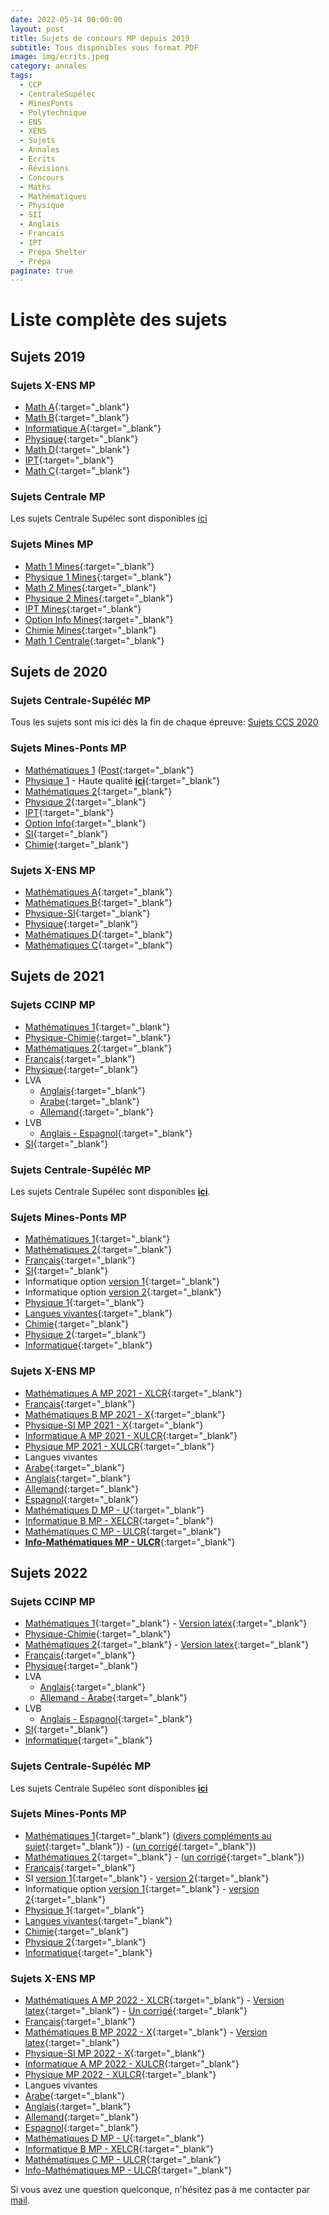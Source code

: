 ```yaml
---
date: 2022-05-14 00:00:00
layout: post
title: Sujets de concours MP depuis 2019
subtitle: Tous disponibles sous format PDF
image: img/ecrits.jpeg
category: annales
tags:
  - CCP
  - CentraleSupélec
  - MinesPonts
  - Polytechnique
  - ENS
  - XENS
  - Sujets
  - Annales
  - Ecrits
  - Révisions
  - Concours
  - Maths
  - Mathématiques
  - Physique
  - SII
  - Anglais
  - Francais
  - IPT
  - Prépa Shelter
  - Prépa
paginate: true
---
```


# Liste complète des sujets

## Sujets 2019

### Sujets X-ENS MP

*   [Math A](/assets/documents/annales/concours2019/A2019.pdf){:target="_blank"}
*   [Math B](/assets/documents/annales/concours2019/B2019.pdf){:target="_blank"}
*   [Informatique A](/assets/documents/annales/concours2019/InfoA2019.pdf){:target="_blank"}
*   [Physique](/assets/documents/annales/concours2019/Phys2019.pdf){:target="_blank"}
*   [Math D](/assets/documents/annales/concours2019/D2019.pdf){:target="_blank"}
*   [IPT](/assets/documents/annales/concours2019/IPT2019.pdf){:target="_blank"}
*   [Math C](/assets/documents/annales/concours2019/C2019.pdf){:target="_blank"}

### Sujets Centrale MP

Les sujets Centrale Supélec sont disponibles [ici](https://www.concours-centrale-supelec.fr/CentraleSupelec/2019/MP/sujets)

### Sujets Mines MP

*   [Math 1 Mines](/assets/documents/annales/concours2019/MinesM12019.pdf){:target="_blank"}
*   [Physique 1 Mines](/assets/documents/annales/concours2019/MinesPhys12019.pdf){:target="_blank"}
*   [Math 2 Mines](/assets/documents/annales/concours2019/MinesM22019.pdf){:target="_blank"}
*   [Physique 2 Mines](/assets/documents/annales/concours2019/MinesPhys22019.pdf){:target="_blank"}
*   [IPT Mines](/assets/documents/annales/concours2019/MinesIPT2019.pdf){:target="_blank"}
*   [Option Info Mines](/assets/documents/annales/concours2019/MinesInfo2019.pdf){:target="_blank"}
*   [Chimie Mines](/assets/documents/annales/concours2019/MinesChimie2019.pdf){:target="_blank"}
*   [Math 1 Centrale](/assets/documents/annales/concours2019/CentraleM12019.pdf){:target="_blank"}

## Sujets de 2020
  
### Sujets Centrale-Supéléc MP

Tous les sujets sont mis ici dès la fin de chaque épreuve: [Sujets CCS 2020](https://www.concours-centrale-supelec.fr/CentraleSupelec/2020/MP/sujets)
  
### Sujets Mines-Ponts MP

*   [Mathématiques 1](/assets/documents/annales/concours2020/Math1.pdf) ([Post](http://www.les-mathematiques.net/phorum/read.php?3,2048412){:target="_blank"}
*   [Physique 1](/assets/documents/annales/concours2020/Physique1Bis.pdf) - Haute qualité [**ici**](/assets/documents/annales/concours2020/Physique1HQ.pdf){:target="_blank"}
*   [Mathématiques 2](/assets/documents/annales/concours2020/Math2.pdf){:target="_blank"}
*   [Physique 2](/assets/documents/annales/concours2020/Physique2.pdf){:target="_blank"}
*   [IPT](/assets/documents/annales/concours2020/IPT.pdf){:target="_blank"}
*   [Option Info](/assets/documents/annales/concours2020/Info.pdf){:target="_blank"}
*   [SI](/assets/documents/annales/concours2020/SI.pdf){:target="_blank"}
*   [Chimie](/assets/documents/annales/concours2020/Chimie.pdf){:target="_blank"}

### Sujets X-ENS MP

*   [Mathématiques A](/assets/documents/annales/concours2020/MathA.pdf){:target="_blank"}
*   [Mathématiques B](/assets/documents/annales/concours2020/MathB.pdf){:target="_blank"}
*   [Physique-SI](/assets/documents/annales/concours2020/PhysSi.pdf){:target="_blank"}
*   [Physique](/assets/documents/annales/concours2020/Physique.pdf){:target="_blank"}
*   [Mathématiques D](/assets/documents/annales/concours2020/MathD.pdf){:target="_blank"}
*   [Mathématiques C](/assets/documents/annales/concours2020/MathC.pdf){:target="_blank"}

## Sujets de 2021

### Sujets CCINP MP

*   [Mathématiques 1](/assets/documents/annales/concours2021/Math1CCINPMP.pdf){:target="_blank"}
*   [Physique-Chimie](/assets/documents/annales/concours2021/PhysCCINPMP.pdf){:target="_blank"}
*   [Mathématiques 2](/assets/documents/annales/concours2021/Math2CCINPMP.pdf){:target="_blank"}
*   [Français](/assets/documents/annales/concours2021/FRCCINP.pdf){:target="_blank"}
*   [Physique](/assets/documents/annales/concours2021/PhyssCCINPMPbis.pdf){:target="_blank"}
*   LVA
    *   [Anglais](/assets/documents/annales/concours2021/LVAAnglais.pdf){:target="_blank"}
    *   [Arabe](/assets/documents/annales/concours2021/LVAArabe.pdf){:target="_blank"}
    *   [Allemand](/assets/documents/annales/concours2021/LVAAllemand.pdf){:target="_blank"}
*   LVB
    *   [Anglais - Espagnol](/assets/documents/annales/concours2021/LVBAnglais.pdf){:target="_blank"}
*   [SI](/assets/documents/annales/concours2021/SICCINPMP.pdf){:target="_blank"}

### Sujets Centrale-Supéléc MP
    
Les sujets Centrale Supélec sont disponibles [**ici**](https://www.concours-centrale-supelec.fr/CentraleSupelec/2021).

### Sujets Mines-Ponts MP
    
*   [Mathématiques 1](/assets/documents/annales/concours2021/Math1MinesMP.pdf){:target="_blank"}
*   [Mathématiques 2](/assets/documents/annales/concours2021/Math2MinesMP.pdf){:target="_blank"}
*   [Français](/assets/documents/annales/concours2021/MinesFRbis.pdf){:target="_blank"}
*   [SI](/assets/documents/annales/concours2021/SIMPMines.pdf){:target="_blank"}
*   Informatique option [version 1](/assets/documents/annales/concours2021/InfoMinesMPbis.pdf){:target="_blank"}
*   Informatique option [version 2](/assets/documents/annales/concours2021/InfoMinesMP.pdf){:target="_blank"}
*   [Physique 1](/assets/documents/annales/concours2021/Phys1MinesMP.pdf){:target="_blank"}
*   [Langues vivantes](/assets/documents/annales/concours2021/LVMines.pdf){:target="_blank"}
*   [Chimie](/assets/documents/annales/concours2021/ChimieMinesMP.pdf){:target="_blank"}
*   [Physique 2](/assets/documents/annales/concours2021/Phys2MinesMP.pdf){:target="_blank"}
*   [Informatique](/assets/documents/annales/concours2021/IPTMines.pdf){:target="_blank"}

### Sujets X-ENS MP 
    
*   [Mathématiques A MP 2021 - XLCR](/assets/documents/annales/concours2021/MathA.pdf){:target="_blank"}
*   [Français](/assets/documents/annales/concours2021/FR.pdf){:target="_blank"}
*   [Mathématiques B MP 2021 - X](/assets/documents/annales/concours2021/MathB.pdf){:target="_blank"}
*   [Physique-SI MP 2021 - X](/assets/documents/annales/concours2021/PhysSI.pdf){:target="_blank"}
*   [Informatique A MP 2021 - XULCR](/assets/documents/annales/concours2021/InfoMP.pdf){:target="_blank"}
*   [Physique MP 2021 - XULCR](/assets/documents/annales/concours2021/PhysMP.pdf){:target="_blank"}
*   Langues vivantes
  *   [Arabe](/assets/documents/annales/concours2021/ArabeX.pdf){:target="_blank"}
  *   [Anglais](/assets/documents/annales/concours2021/AnglaisX.pdf){:target="_blank"}
  *   [Allemand](/assets/documents/annales/concours2021/AllemandX.pdf){:target="_blank"}
  *   [Espagnol](/assets/documents/annales/concours2021/EspagnolX.pdf){:target="_blank"}
*   [Mathématiques D MP - U](/assets/documents/annales/concours2021/mathD.pdf){:target="_blank"}
*   [Informatique B MP - XELCR](/assets/documents/annales/concours2021/InfoB.pdf){:target="_blank"}
*   [Mathématiques C MP - ULCR](/assets/documents/annales/concours2021/MathC.pdf){:target="_blank"}
*   [**Info-Mathématiques MP - ULCR**](/assets/documents/annales/concours2021/MathInfo.pdf){:target="_blank"}

## Sujets 2022

### Sujets CCINP MP
    
*   [Mathématiques 1](/assets/documents/annales/concours2022/Math1CCINPMP.pdf){:target="_blank"} - [Version latex](http://www.marocprepa.com/2022/ccp-mp-m1-2022.pdf){:target="_blank"}
*   [Physique-Chimie](/assets/documents/annales/concours2022/PhysCCINPMP.pdf){:target="_blank"}
*   [Mathématiques 2](/assets/documents/annales/concours2022/Math2CCINPMP.pdf){:target="_blank"} - [Version latex](http://www.marocprepa.com/2022/ccp-mp-m2-2022.pdf){:target="_blank"}
*   [Français](/assets/documents/annales/concours2022/CCINPFR.pdf){:target="_blank"}
*   [Physique](/assets/documents/annales/concours2022/PhysiqCCINPMP.pdf){:target="_blank"}
*   LVA
    *   [Anglais](/assets/documents/annales/concours2022/LVAAnglaisCCINP.pdf){:target="_blank"}
    *   [Allemand - Arabe](/assets/documents/annales/concours2022/AllemandArabeCCINP.pdf){:target="_blank"}
*   LVB
    *   [Anglais - Espagnol](/assets/documents/annales/concours2022/AngEspCCINP.pdf){:target="_blank"}
*   [SI](/assets/documents/annales/concours2022/SICCINPMP.pdf){:target="_blank"}
*   [Informatique](/assets/documents/annales/concours2022/InfoCCINPMP.pdf){:target="_blank"}

### Sujets Centrale-Supéléc MP

Les sujets Centrale Supélec sont disponibles [**ici**](https://www.concours-centrale-supelec.fr/CentraleSupelec/2022)

### Sujets Mines-Ponts MP

*   [Mathématiques 1](/assets/documents/annales/concours2022/Math1MinesMP.pdf){:target="_blank"} ([divers compléments au sujet](https://les-mathematiques.net/vanilla/index.php?p=/discussion/2329834/maths-mines-a-mp){:target="_blank"}) - ([un corrigé](/assets/documents/annales/concours2022/Corriges/Math1MinesMPC.pdf){:target="_blank"})
*   [Mathématiques 2](/assets/documents/annales/concours2022/Math2MinesMP.pdf){:target="_blank"} - ([un corrigé](/assets/documents/annales/concours2022/Corriges/Math2MinesMPC.pdf){:target="_blank"})
*   [Français](/assets/documents/annales/concours2022/FrMines.pdf){:target="_blank"}
*   SI [version 1](/assets/documents/annales/concours2022/SIMinesMPbis2.pdf){:target="_blank"} - [version 2](/assets/documents/annales/concours2022/SIMinesMP.pdf){:target="_blank"}
*   Informatique option [version 1](/assets/documents/annales/concours2022/InfoMinesMP.pdf){:target="_blank"} - [version 2](/assets/documents/annales/concours2022/InfoMinesMPbis.pdf){:target="_blank"}
*   [Physique 1](/assets/documents/annales/concours2022/Physique1MinesMP.pdf){:target="_blank"}
*   [Langues vivantes](/assets/documents/annales/concours2022/MinesLV.pdf){:target="_blank"}
*   [Chimie](/assets/documents/annales/concours2022/ChimieMinesMP.pdf){:target="_blank"}
*   [Physique 2](/assets/documents/annales/concours2022/Physique2MinesMP.pdf){:target="_blank"}
*   [Informatique](/assets/documents/annales/concours2022/IPTMines.pdf){:target="_blank"}

### Sujets X-ENS MP 
    
*   [Mathématiques A MP 2022 - XLCR](/assets/documents/annales/concours2022/MathA2022.pdf){:target="_blank"} - [Version latex](/assets/documents/annales/concours2022/MathA2022L.pdf){:target="_blank"} - [Un corrigé](/assets/documents/annales/concours2022/Corriges/MathA2022C.pdf){:target="_blank"}
*   [Français](/assets/documents/annales/concours2022/FrancaisX.pdf){:target="_blank"}
*   [Mathématiques B MP 2022 - X](/assets/documents/annales/concours2022/MathB2022.pdf){:target="_blank"} - [Version latex](/assets/documents/annales/concours2022/MathB2022L.pdf){:target="_blank"}
*   [Physique-SI MP 2022 - X](/assets/documents/annales/concours2022/PhysSI2022.pdf){:target="_blank"}
*   [Informatique A MP 2022 - XULCR](/assets/documents/annales/concours2022/InfoA2022.pdf){:target="_blank"}
*   [Physique MP 2022 - XULCR](/assets/documents/annales/concours2022/PhysXMP2022.pdf){:target="_blank"}
*   Langues vivantes 
  *   [Arabe](/assets/documents/annales/concours2022/ArabeX2022.pdf){:target="_blank"}
  *   [Anglais](/assets/documents/annales/concours2022/AnglaisX2022.pdf){:target="_blank"}
  *   [Allemand](/assets/documents/annales/concours2022/AllemandX2022.pdf){:target="_blank"}
  *   [Espagnol](/assets/documents/annales/concours2022/EspagnolX2022.pdf){:target="_blank"}
*   [Mathématiques D MP - U](/assets/documents/annales/concours2022/MathD2022.pdf){:target="_blank"}
*   [Informatique B MP - XELCR](/assets/documents/annales/concours2022/InfoB2022.pdf){:target="_blank"}
*   [Mathématiques C MP - ULCR](/assets/documents/annales/concours2022/MathC2022.pdf){:target="_blank"}
*   [Info-Mathématiques MP - ULCR](/assets/documents/annales/concours2022/MathInfo2022.pdf){:target="_blank"}

Si vous avez une question quelconque, n'hésitez pas à me contacter par [mail](https://www.prepashelter.com/contact/).
